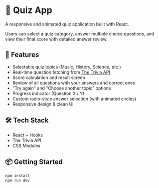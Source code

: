 # 🧠 Quiz App

A responsive and animated quiz application built with React.

Users can select a quiz category, answer multiple choice questions, and view their final score with detailed answer review.

## 🚀 Features

- Selectable quiz topics (Music, History, Science, etc.)
- Real-time question fetching from [The Trivia API](https://the-trivia-api.com/)
- Score calculation and result screen
- Review of all questions with your answers and correct ones
- "Try again" and "Choose another topic" options
- Progress indicator (Question X / Y)
- Custom radio-style answer selection (with animated circles)
- Responsive design & clean UI

## 🛠 Tech Stack

- React + Hooks
- The Trivia API
- CSS Modules

## 📦 Getting Started

```bash
npm install
npm run dev

